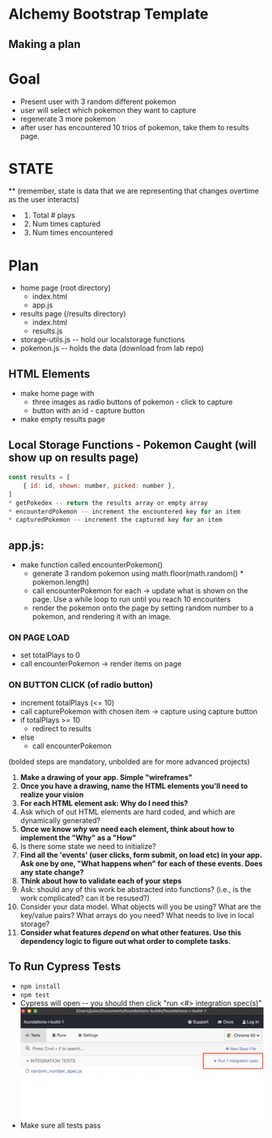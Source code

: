 # Alchemy Bootstrap Template

## Making a plan

# Goal
* Present user with 3 random different pokemon
* user will select which pokemon they want to capture
* regenerate 3 more pokemon
* after user has encountered 10 trios of pokemon, take them to results page.

# STATE
** (remember, state is data that we are representing that changes overtime as the user interacts)
* 1. Total # plays
* 2. Num times captured
* 3. Num times encountered

# Plan
* home page (root directory)
    * index.html
    * app.js
* results page (/results directory)
    * index.html
    * results.js
* storage-utils.js -- hold our localstorage functions
* pokemon.js -- holds the data (download from lab repo)

## HTML Elements
* make home page with
    * three images as radio buttons of pokemon - click to capture
    * button with an id - capture button
* make empty results page

## Local Storage Functions - Pokemon Caught (will show up on results page)
```javascript
const results = [
    { id: id, shown: number, picked: number },
]
* getPokedex -- return the results array or empty array
* encounterdPokemon -- increment the encountered key for an item
* capturedPokemon -- increment the captured key for an item
```

## app.js:
* make function called encounterPokemon()
    * generate 3 random pokemon using math.floor(math.random() * pokemon.length)
    * call encounterPokemon for each -> update what is shown on the page. Use a while loop to run until you reach 10 encounters
    * render the pokemon onto the page by setting random number to a pokemon, and rendering it with an image.

### ON PAGE LOAD
* set totalPlays to 0
* call encounterPokemon -> render items on page

### ON BUTTON CLICK (of radio button)
* increment totalPlays (<= 10)
* call capturePokemon with chosen item -> capture using capture button
* if totalPlays >= 10
    * redirect to results
* else
    * call encounterPokemon


(bolded steps are mandatory, unbolded are for more advanced projects)

1) **Make a drawing of your app. Simple "wireframes"**
2) **Once you have a drawing, name the HTML elements you'll need to realize your vision**
3) **For each HTML element ask: Why do I need this?**
4) Ask which of out HTML elements are hard coded, and which are dynamically generated?
5) **Once we know _why_ we need each element, think about how to implement the "Why" as a "How"**
6) Is there some state we need to initialize?
7) **Find all the 'events' (user clicks, form submit, on load etc) in your app. Ask one by one, "What happens when" for each of these events. Does any state change?**
8) **Think about how to validate each of your steps**
9) Ask: should any of this work be abstracted into functions? (i.e., is the work complicated? can it be resused?)
10) Consider your data model. What objects will you be using? What are the key/value pairs? What arrays do you need? What needs to live in local storage?
11) **Consider what features _depend_ on what other features. Use this dependency logic to figure out what order to complete tasks.**


## To Run Cypress Tests
* `npm install`
* `npm test`
* Cypress will open -- you should then click "run <#> integration spec(s)"
    ![](cypress.png)
* Make sure all tests pass